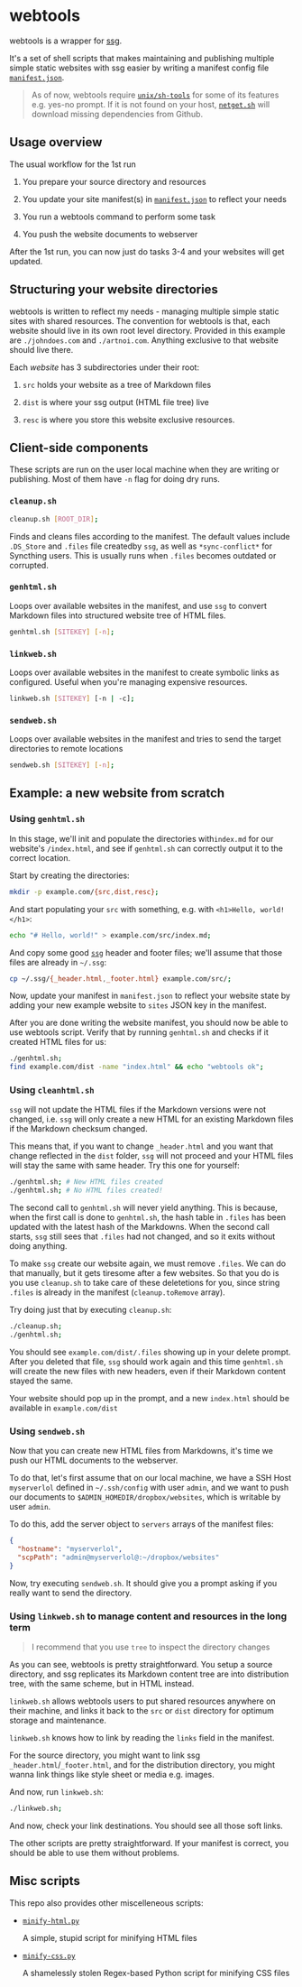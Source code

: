 # webtools

webtools is a wrapper for [ssg](https://rgz.ee/ssg.html).

It's a set of shell scripts that makes maintaining and publishing multiple simple
static websites with ssg easier by writing a manifest config file [`manifest.json`](/manifest.json).

> As of now, webtools require [`unix/sh-tools`](https://gitlab.com/artnoi/unix)
> for some of its features e.g. yes-no prompt. If it is not found on your host,
> [`netget.sh`](/netget.sh) will download missing dependencies from Github.

## Usage overview

The usual workflow for the 1st run

1. You prepare your source directory and resources

2. You update your site manifest(s) in [`manifest.json`](/manifest.json) to reflect your needs

3. You run a webtools command to perform some task

4. You push the website documents to webserver

After the 1st run, you can now just do tasks 3-4 and your websites will get updated.

## Structuring your website directories

webtools is written to reflect my needs - managing multiple simple static sites
with shared resources. The convention for webtools is that, each website should live
in its own root level directory. Provided in this example are `./johndoes.com` and
`./artnoi.com`. Anything exclusive to that website should live there.

Each _website_ has 3 subdirectories under their root:

1. `src` holds your website as a tree of Markdown files

2. `dist` is where your ssg output (HTML file tree) live

3. `resc` is where you store this website exclusive resources.

## Client-side components

These scripts are run on the user local machine when they are writing or publishing.
Most of them have `-n` flag for doing dry runs.

### `cleanup.sh`

```bash
cleanup.sh [ROOT_DIR];
```

Finds and cleans files according to the manifest.
The default values include `.DS_Store` and `.files` file createdby `ssg`,
as well as `*sync-conflict*` for Syncthing users. This is usually runs when
`.files` becomes outdated or corrupted.

### `genhtml.sh`

Loops over available websites in the manifest, and use `ssg`
to convert Markdown files into structured website tree of HTML files.

```bash
genhtml.sh [SITEKEY] [-n];
```

### `linkweb.sh`

Loops over available websites in the manifest to create symbolic links
as configured. Useful when you're managing expensive resources.

```bash
linkweb.sh [SITEKEY] [-n | -c];
```

### `sendweb.sh`

Loops over available websites in the manifest and tries to send the
target directories to remote locations

```bash
sendweb.sh [SITEKEY] [-n];
```

## Example: a new website from scratch

### Using `genhtml.sh`

In this stage, we'll init and populate the directories with`index.md`
for our website's `/index.html`, and see if `genhtml.sh` can correctly output
it to the correct location.

Start by creating the directories:

```bash
mkdir -p example.com/{src,dist,resc};
```

And start populating your `src` with something, e.g. with `<h1>Hello, world!</h1>`:

```bash
echo "# Hello, world!" > example.com/src/index.md;
```

And copy some good [`ssg`](https://rgz.ee) header and footer files; we'll assume
that those files are already in `~/.ssg`:

```bash
cp ~/.ssg/{_header.html,_footer.html} example.com/src/;
```

Now, update your manifest in `manifest.json` to reflect your website state by adding
your new example website to `sites` JSON key in the manifest.

After you are done writing the website manifest, you should now be able to use
webtools script. Verify that by running `genhtml.sh` and checks if it created
HTML files for us:

```bash
./genhtml.sh;
find example.com/dist -name "index.html" && echo "webtools ok";
```

### Using `cleanhtml.sh`

`ssg` will not update the HTML files if the Markdown versions were not changed,
i.e. `ssg` will only create a new HTML for an existing Markdown files if the
Markdown checksum changed.

This means that, if you want to change `_header.html` and you want that change
reflected in the `dist` folder, `ssg` will not proceed and your HTML files will
stay the same with same header. Try this one for yourself:

```bash
./genhtml.sh; # New HTML files created
./genhtml.sh; # No HTML files created!
```

The second call to `genhtml.sh` will never yield anything. This is because,
when the first call is done to `genhtml.sh`, the hash table in `.files` has been
updated with the latest hash of the Markdowns. When the second call starts, `ssg`
still sees that `.files` had not changed, and so it exits without doing anything.

To make `ssg` create our website again, we must remove `.files`. We can do that
manually, but it gets tiresome after a few websites. So that you do is you use
`cleanup.sh` to take care of these deletetions for you, since string `.files` is
already in the manifest (`cleanup.toRemove` array).

Try doing just that by executing `cleanup.sh`:

```bash
./cleanup.sh;
./genhtml.sh;
```

You should see `example.com/dist/.files` showing up in your delete prompt.
After you deleted that file, `ssg` should work again and this time `genhtml.sh`
will create the new files with new headers, even if their Markdown content stayed
the same.

Your website should pop up in the prompt, and a new `index.html` should be
available in `example.com/dist`

### Using `sendweb.sh`

Now that you can create new HTML files from Markdowns, it's time we push our
HTML documents to the webserver.

To do that, let's first assume that on our local machine, we have a SSH Host `myserverlol`
defined in `~/.ssh/config` with user `admin`, and we want to push our documents to
`$ADMIN_HOMEDIR/dropbox/websites`, which is writable by user `admin`.

To do this, add the server object to `servers` arrays of the manifest files:

```json
{
  "hostname": "myserverlol",
  "scpPath": "admin@myserverlol@:~/dropbox/websites"
}
```

Now, try executing `sendweb.sh`. It should give you a prompt asking if you
really want to send the directory.

### Using `linkweb.sh` to manage content and resources in the long term

> I recommend that you use `tree` to inspect the directory changes

As you can see, webtools is pretty straightforward. You setup a source directory,
and ssg replicates its Markdown content tree are into distribution tree, with the
same scheme, but in HTML instead.

`linkweb.sh` allows webtools users to put shared resources anywhere on their machine,
and links it back to the `src` or `dist` directory for optimum storage and maintenance.

`linkweb.sh` knows how to link by reading the `links` field in the manifest.

For the source directory, you might want to link ssg `_header.html`/`_footer.html`,
and for the distribution directory, you might wanna link things like style sheet
or media e.g. images.

And now, run `linkweb.sh`:

```bash
./linkweb.sh;
```

And now, check your link destinations. You should see all those soft links.

The other scripts are pretty straightforward. If your manifest is correct,
you should be able to use them without problems.

## Misc scripts

This repo also provides other miscelleneous scripts:

- [`minify-html.py`](/minify-html.py)

  A simple, stupid script for minifying HTML files

- [`minify-css.py`](/minify-css.py)

  A shamelessly stolen Regex-based Python script for minifying CSS files
